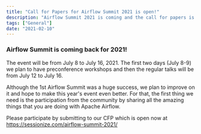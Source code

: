 ```yaml
---
title: "Call for Papers for Airflow Summit 2021 is open!"
description: "Airflow Summit 2021 is coming and the call for papers is now open. Join us!"
tags: ["General"]
date: "2021-02-10"
---
```


### Airflow Summit is coming back for 2021!

The event will be from July 8 to July 16, 2021. The first two days (July 8-9) we plan to have preconference workshops and then the regular talks will be from July 12 to July 16.

Although the 1st Airflow Summit was a huge success, we plan to improve on it and hope to make this year's event even better. For that, the first thing we need is the participation from the community by sharing all the amazing things that you are doing with Apache Airflow.

Please participate by submitting to our CFP which is open now at https://sessionize.com/airflow-summit-2021/ 
